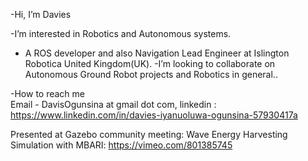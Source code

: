 -Hi, I’m Davies 

-I’m interested in Robotics and Autonomous systems.
- A ROS developer and also Navigation Lead Engineer at Islington Robotica United Kingdom(UK).
-I’m looking to collaborate on Autonomous  Ground Robot projects and Robotics in general..

-How to reach me  
  Email - DavisOgunsina at gmail dot com,
  linkedin : https://www.linkedin.com/in/davies-iyanuoluwa-ogunsina-57930417a
 
 
 Presented at Gazebo community  meeting: Wave Energy Harvesting Simulation with MBARI:
 https://vimeo.com/801385745
    
